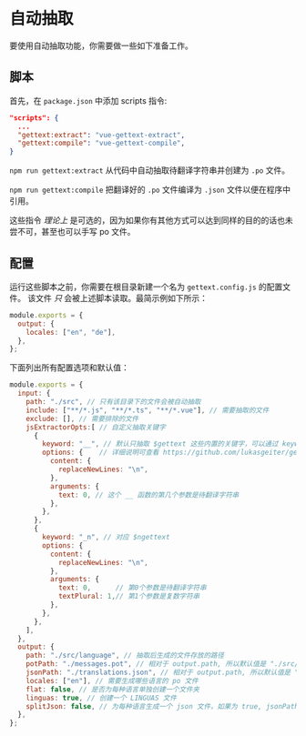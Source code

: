 # 自动抽取

要使用自动抽取功能，你需要做一些如下准备工作。

## 脚本
首先，在 `package.json` 中添加 scripts 指令:

```json { package.json }
"scripts": {
  ...
  "gettext:extract": "vue-gettext-extract",
  "gettext:compile": "vue-gettext-compile",
}
```

`npm run gettext:extract` 从代码中自动抽取待翻译字符串并创建为 `.po` 文件。

`npm run gettext:compile` 把翻译好的 `.po` 文件编译为 `.json` 文件以便在程序中引用。

这些指令 _理论上_ 是可选的，因为如果你有其他方式可以达到同样的目的的话也未尝不可，甚至也可以手写 po 文件。


## 配置
运行这些脚本之前，你需要在根目录新建一个名为 `gettext.config.js` 的配置文件。
该文件 _只_ 会被上述脚本读取。最简示例如下所示：


```js
module.exports = {
  output: {
    locales: ["en", "de"],
  },
};
```

下面列出所有配置选项和默认值：

```js
module.exports = {
  input: {
    path: "./src", // 只有该目录下的文件会被自动抽取
    include: ["**/*.js", "**/*.ts", "**/*.vue"], // 需要抽取的文件
    exclude: [], // 需要排除的文件
    jsExtractorOpts:[ // 自定义抽取关键字
      {
        keyword: "__", // 默认只抽取 $gettext 这些内置的关键字，可以通过 keyword 自定义
        options: {    // 详细说明可查看 https://github.com/lukasgeiter/gettext-extractor
          content: {
            replaceNewLines: "\n",
          },
          arguments: {
            text: 0, // 这个 __ 函数的第几个参数是待翻译字符串
          },
        },
      },
      {
        keyword: "_n", // 对应 $ngettext
        options: {
          content: {
            replaceNewLines: "\n",
          },
          arguments: {
            text: 0,      // 第0个参数是待翻译字符串
            textPlural: 1,// 第1个参数是复数字符串
          },
        },
      },
    ],
  },
  output: {
    path: "./src/language", // 抽取后生成的文件存放的路径
    potPath: "./messages.pot", // 相对于 output.path, 所以默认值是 "./src/language/messages.pot"
    jsonPath: "./translations.json", // 相对于 output.path, 所以默认值是 "./src/language/translations.json"
    locales: ["en"], // 需要生成哪些语言的 po 文件
    flat: false, // 是否为每种语言单独创建一个文件夹
    linguas: true, // 创建一个 LINGUAS 文件
    splitJson: false, // 为每种语言生成一个 json 文件，如果为 true, jsonPath 应当是一个目录路径而不是一个文件路径
  },
};
```

